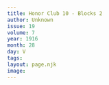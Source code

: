 ```yaml
---
title: Honor Club 10 - Blocks 2
author: Unknown
issue: 19
volume: 7
year: 1916
month: 28
day: V
tags:
layout: page.njk
image:
---
```

